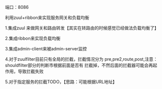 端口：8086

利用zuul+ribbon来实现服务网关和负载均衡

1.集成zuul 来做网关和路由转发【其实在转路由的时候感觉已经做法负载均衡了】

2.集成ribbon来实现负载均衡

3.集成admin-client来被admin-server监控

4.对于zuulfilter目前只有全局的拦截，拦截情况分为
pre,pre2,route,post,注意：shouldfilter部分的判断市根据前面是否有
拦截掉，不然后面的拦截器可能会再起作用，导致拦截失败

5.对于指定服务的拦截TODO，【思路：可能根据URL地址】












